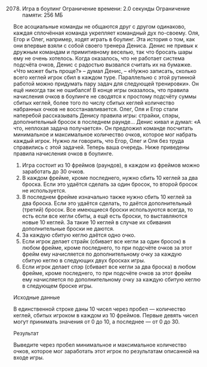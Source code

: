 2078. Игра в боулинг
Ограничение времени: 2.0 секунды
Ограничение памяти: 256 МБ

Все асоциальные команды не общаются друг с другом одинаково, каждая сплочённая команда укрепляет командный дух по-своему. Оля, Егор и Олег, например, ходят играть в боулинг. Эта история о том, как они впервые взяли с собой своего тренера Дениса.
Денис не привык к дружным командам и примитивному веселью, так что бросать шары ему не очень хотелось. Когда оказалось, что не работает система подсчёта очков, Денис с радостью вызвался считать их на бумажке.
«Что может быть проще?» – думал Денис, – «Нужно записать, сколько всего кеглей игрок сбил в каждом туре. Параллельно с этой рутинной работой можно придумать пару задач для следующей тренировки».
Он ещё никогда так не ошибался! В конце игры оказалось, что правила начисления очков в боулинге не сводятся к простому подсчёту суммы сбитых кеглей, более того по числу сбитых кеглей количество набранных очков не восстанавливается. Олег, Оля и Егор стали наперебой рассказывать Денису правила игры: страйки, спэры, дополнительный бросок в последнем раунде... Денис кивал и думал: «А что, неплохая задача получается». Он предложил команде посчитать минимальное и максимальное количество очков, которое мог набрать каждый игрок. Нужно ли говорить, что Егор, Олег и Оля без труда справились с этой задачей. Теперь ваша очередь.
Ниже приведены правила начисления очков в боулинге.
1. Игра состоит из 10 фреймов (раундов), в каждом из фреймов можно заработать до 30 очков.
2. В каждом фрейме, кроме последнего, нужно сбить 10 кеглей за два броска. Если это удаётся сделать за один бросок, то второй бросок не используется.
3. В последнем фрейме изначально также нужно сбить 10 кеглей за два броска. Если это удаётся сделать, то даётся дополнительный (третий) бросок. Все имеющиеся броски используются всегда, то есть если все кегли сбиты, а ещё есть броски, то выставляются новые 10 кеглей. За такие 10 кеглей в случае их сбивания дополнительные броски не даются.
4. За каждую сбитую кеглю даётся одно очко.
5. Если игрок делает страйк (сбивает все кегли за один бросок) в любом фрейме, кроме последнего, то при подсчёте очков за этот фрейм ему начисляется по дополнительному очку за каждую сбитую кеглю в следующих двух бросках игры.
6. Если игрок делает спэр (сбивает все кегли за два броска) в любом фрейме, кроме последнего, то при подсчёте очков за этот фрейм ему начисляется по дополнительному очку за каждую сбитую кеглю в следующем броске игры.

Исходные данные

В единственной строке даны 10 чисел через пробел — количество кеглей, сбитых игроком в каждом из 10 фреймов. Первые девять чисел могут принимать значения от 0 до 10, а последнее — от 0 до 30.

Результат

Выведите через пробел минимальное и максимальное количество очков, которое мог заработать этот игрок по результатам описанной на входе игры.
